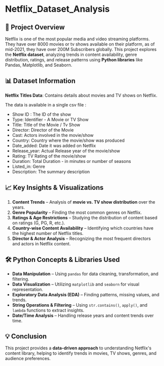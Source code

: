 # Netflix_Dataset_Analysis

## **📌 Project Overview**  
Netflix is one of the most popular media and video streaming platforms. They have over 8000 movies or tv shows available on their platform, as of mid-2021, they have over 200M Subscribers globally.
This project explores the **Netflix dataset**, analyzing trends in content availability, genre distribution, ratings, and release patterns using **Python libraries** like Pandas, Matplotlib, and Seaborn.

## **📊 Dataset Information**  
**Netflix Titles Data**: Contains details about movies and TV shows on Netflix.
  
The data is available in a single csv file :
- Show ID : The ID of the show
- Type: Identifier - A Movie or TV Show
- Title: Title of the Movie / Tv Show
- Director: Director of the Movie
- Cast: Actors involved in the movie/show
- Country: Country where the movie/show was produced
- Date_added: Date it was added on Netflix
- Release_year: Actual Release year of the movie/show
- Rating: TV Rating of the movie/show
- Duration: Total Duration - in minutes or number of seasons
- Listed_in: Genre
- Description: The summary description

## **📈 Key Insights & Visualizations**  
1. **Content Trends** – Analysis of **movie vs. TV show distribution** over the years.  
2. **Genre Popularity** – Finding the most common genres on Netflix.  
3. **Ratings & Age Restrictions** – Studying the distribution of content based on ratings (G, PG, R, etc.).  
4. **Country-wise Content Availability** – Identifying which countries have the highest number of Netflix titles.  
5. **Director & Actor Analysis** – Recognizing the most frequent directors and actors in Netflix content.  


## **🛠 Python Concepts & Libraries Used**  
- **Data Manipulation** – Using `pandas` for data cleaning, transformation, and filtering.  
- **Data Visualization** – Utilizing `matplotlib` and `seaborn` for visual representation.  
- **Exploratory Data Analysis (EDA)** – Finding patterns, missing values, and trends.  
- **String Operations & Filtering** – Using `str.contains()`, `apply()`, and `lambda` functions to extract insights.  
- **Date/Time Analysis** – Handling release years and content trends over time.  


## **💡 Conclusion**  
This project provides a **data-driven approach** to understanding Netflix's content library, helping to identify trends in movies, TV shows, genres, and audience preferences.  
